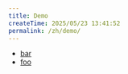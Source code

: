 ```yaml
---
title: Demo
createTime: 2025/05/23 13:41:52
permalink: /zh/demo/
---
```


- [bar](./bar.md)
- [foo](./foo.md)

